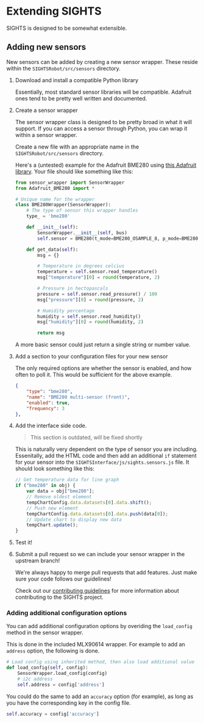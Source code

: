 # Extending SIGHTS

SIGHTS is designed to be somewhat extensible.

## Adding new sensors

New sensors can be added by creating a new sensor wrapper. These reside within the `SIGHTSRobot/src/sensors` directory.

1. Download and install a compatible Python library

    Essentially, most standard sensor libraries will be compatible. Adafruit ones tend to be pretty well written and documented.

2. Create a sensor wrapper

    The sensor wrapper class is designed to be pretty broad in what it will support. If you can access a sensor through Python, you can wrap it within a sensor wrapper.

    Create a new file with an appropriate name in the `SIGHTSRobot/src/sensors` directory.

    Here's a (untested) example for the Adafruit BME280 using [this Adafruit library](https://github.com/adafruit/Adafruit_Python_BME280). Your file should like something like this:

    ```python
    from sensor_wrapper import SensorWrapper
    from Adafruit_BME280 import *

    # Unique name for the wrapper
    class BME280Wrapper(SensorWrapper):
        # The type of sensor this wrapper handles
        type_ = 'bme280'

        def __init__(self):
            SensorWrapper.__init__(self, bus)
            self.sensor = BME280(t_mode=BME280_OSAMPLE_8, p_mode=BME280_OSAMPLE_8, h_mode=BME280_OSAMPLE_8)

        def get_data(self):
            msg = {}

            # Temperature in degrees celcius
            temperature = self.sensor.read_temperature()
            msg["temperature"][0] = round(temperature, 2)

            # Pressure in hectopascals
            pressure = self.sensor.read_pressure() / 100
            msg["pressure"][0] = round(pressure, 2)

            # Humidity percentage
            humidity = self.sensor.read_humidity()
            msg["humidity"][0] = round(humidity, 2)

            return msg
    ```

    A more basic sensor could just return a single string or number value.

3. Add a section to your configuration files for your new sensor

    The only required options are whether the sensor is enabled, and how often to poll it. This would be sufficient for the above example.

    ```json
    {
        "type": "bme280",
        "name": "BME280 multi-sensor (front)",
        "enabled": true,
        "frequency": 3
    },
    ```

4. Add the interface side code.

    > This section is outdated, will be fixed shortly

    This is naturally very dependent on the type of sensor you are including. Essenitally, add the HTML code and then add an additional `if` statement for your sensor into the `SIGHTSInterface/js/sights.sensors.js` file. It should look something like this:

    ```js
    // Get temperature data for line graph
    if ("bme280" in obj) {
        var data = obj["bme280"];
        // Remove oldest element
        tempChartConfig.data.datasets[0].data.shift();
        // Push new element
        tempChartConfig.data.datasets[0].data.push(data[0]);
        // Update chart to display new data
        tempChart.update();
    }
    ```

5. Test it!

6. Submit a pull request so we can include your sensor wrapper in the upstream branch!

    We're always happy to merge pull requests that add features. Just make sure your code follows our guidelines!

    Check out our [contributing guidelines](https://github.com/SFXRescue/.github/blob/master/CONTRIBUTING.md) for more information about contributing to the SIGHTS project.

### Adding additional configuration options

You can add additional configuration options by overiding the `load_config` method in the sensor wrapper.

This is done in the included MLX90614 wrapper. For example to add an `address` option, the following is done.

```python
# Load config using inherited method, then also load additional value 'address'
def load_config(self, config):
    SensorWrapper.load_config(config)
    # i2c address
    self.address = config['address']
```

You could do the same to add an `accuracy` option (for example), as long as you have the corresponding key in the config file.

```python
self.accuracy = config['accuracy']
```
